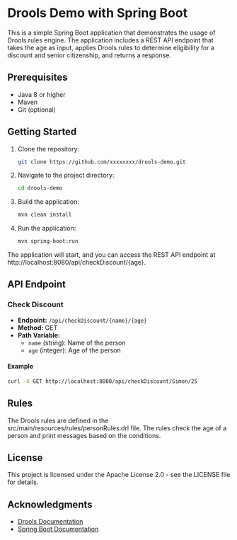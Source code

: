 # Drools Demo with Spring Boot

This is a simple Spring Boot application that demonstrates the usage of Drools rules engine. The application includes a
REST API endpoint that takes the age as input, applies Drools rules to determine eligibility for a discount and senior
citizenship, and returns a response.

## Prerequisites

- Java 8 or higher
- Maven
- Git (optional)

## Getting Started

1. Clone the repository:

    ```bash
    git clone https://github.com/xxxxxxxx/drools-demo.git
    ```

2. Navigate to the project directory:

    ```bash
    cd drools-demo
    ```

3. Build the application:

    ```bash
    mvn clean install
    ```

4. Run the application:

    ```bash
    mvn spring-boot:run
    ```

The application will start, and you can access the REST API endpoint at http://localhost:8080/api/checkDiscount/{age}.

## API Endpoint

### Check Discount

- **Endpoint:** `/api/checkDiscount/{name}/{age}`
- **Method:** GET
- **Path Variable:**
    - `name` (string): Name of the person
    - `age` (integer): Age of the person

#### Example

```bash
curl -X GET http://localhost:8080/api/checkDiscount/Simon/25
```

## Rules

The Drools rules are defined in the src/main/resources/rules/personRules.drl file. The rules check the age of a person
and print messages based on the conditions.

## License

This project is licensed under the Apache License 2.0 - see the LICENSE file for details.

## Acknowledgments

* [Drools Documentation](https://www.drools.org/learn/documentation.html)
* [Spring Boot Documentation](https://docs.spring.io/spring-boot/docs/current/reference/htmlsingle/)